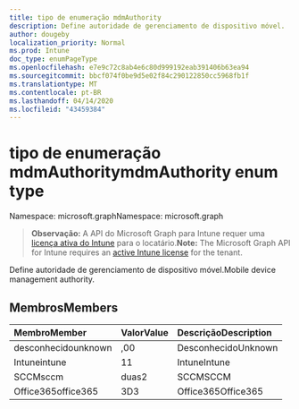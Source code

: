 ```yaml
---
title: tipo de enumeração mdmAuthority
description: Define autoridade de gerenciamento de dispositivo móvel.
author: dougeby
localization_priority: Normal
ms.prod: Intune
doc_type: enumPageType
ms.openlocfilehash: e7e9c72c8ab4e6c80d999192eab391406b63ea94
ms.sourcegitcommit: bbcf074f0be9d5e02f84c290122850cc5968fb1f
ms.translationtype: MT
ms.contentlocale: pt-BR
ms.lasthandoff: 04/14/2020
ms.locfileid: "43459384"
---
```

# <a name="mdmauthority-enum-type"></a><span data-ttu-id="00f3e-103">tipo de enumeração mdmAuthority</span><span class="sxs-lookup"><span data-stu-id="00f3e-103">mdmAuthority enum type</span></span>

<span data-ttu-id="00f3e-104">Namespace: microsoft.graph</span><span class="sxs-lookup"><span data-stu-id="00f3e-104">Namespace: microsoft.graph</span></span>

> <span data-ttu-id="00f3e-105">**Observação:** A API do Microsoft Graph para Intune requer uma [licença ativa do Intune](https://go.microsoft.com/fwlink/?linkid=839381) para o locatário.</span><span class="sxs-lookup"><span data-stu-id="00f3e-105">**Note:** The Microsoft Graph API for Intune requires an [active Intune license](https://go.microsoft.com/fwlink/?linkid=839381) for the tenant.</span></span>

<span data-ttu-id="00f3e-106">Define autoridade de gerenciamento de dispositivo móvel.</span><span class="sxs-lookup"><span data-stu-id="00f3e-106">Mobile device management authority.</span></span>

## <a name="members"></a><span data-ttu-id="00f3e-107">Membros</span><span class="sxs-lookup"><span data-stu-id="00f3e-107">Members</span></span>
|<span data-ttu-id="00f3e-108">Membro</span><span class="sxs-lookup"><span data-stu-id="00f3e-108">Member</span></span>|<span data-ttu-id="00f3e-109">Valor</span><span class="sxs-lookup"><span data-stu-id="00f3e-109">Value</span></span>|<span data-ttu-id="00f3e-110">Descrição</span><span class="sxs-lookup"><span data-stu-id="00f3e-110">Description</span></span>|
|:---|:---|:---|
|<span data-ttu-id="00f3e-111">desconhecido</span><span class="sxs-lookup"><span data-stu-id="00f3e-111">unknown</span></span>|<span data-ttu-id="00f3e-112">,0</span><span class="sxs-lookup"><span data-stu-id="00f3e-112">0</span></span>|<span data-ttu-id="00f3e-113">Desconhecido</span><span class="sxs-lookup"><span data-stu-id="00f3e-113">Unknown</span></span>|
|<span data-ttu-id="00f3e-114">Intune</span><span class="sxs-lookup"><span data-stu-id="00f3e-114">intune</span></span>|<span data-ttu-id="00f3e-115">1</span><span class="sxs-lookup"><span data-stu-id="00f3e-115">1</span></span>|<span data-ttu-id="00f3e-116">Intune</span><span class="sxs-lookup"><span data-stu-id="00f3e-116">Intune</span></span>|
|<span data-ttu-id="00f3e-117">SCCM</span><span class="sxs-lookup"><span data-stu-id="00f3e-117">sccm</span></span>|<span data-ttu-id="00f3e-118">duas</span><span class="sxs-lookup"><span data-stu-id="00f3e-118">2</span></span>|<span data-ttu-id="00f3e-119">SCCM</span><span class="sxs-lookup"><span data-stu-id="00f3e-119">SCCM</span></span>|
|<span data-ttu-id="00f3e-120">Office365</span><span class="sxs-lookup"><span data-stu-id="00f3e-120">office365</span></span>|<span data-ttu-id="00f3e-121">3D</span><span class="sxs-lookup"><span data-stu-id="00f3e-121">3</span></span>|<span data-ttu-id="00f3e-122">Office365</span><span class="sxs-lookup"><span data-stu-id="00f3e-122">Office365</span></span>|







